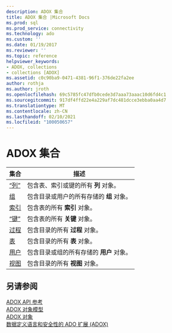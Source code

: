 ```yaml
---
description: ADOX 集合
title: ADOX 集合 |Microsoft Docs
ms.prod: sql
ms.prod_service: connectivity
ms.technology: ado
ms.custom: ''
ms.date: 01/19/2017
ms.reviewer: ''
ms.topic: reference
helpviewer_keywords:
- ADOX, collections
- collections [ADOX]
ms.assetid: c0c90ba9-0471-4381-96f1-376de22fa2ee
author: rothja
ms.author: jroth
ms.openlocfilehash: 69c5785fc47dfb0cede3d7aaa73aaac10d6fd4c1
ms.sourcegitcommit: 917df4ffd22e4a229af7dc481dcce3ebba0aa4d7
ms.translationtype: MT
ms.contentlocale: zh-CN
ms.lasthandoff: 02/10/2021
ms.locfileid: "100050657"
---
```

# <a name="adox-collections"></a>ADOX 集合

|集合|描述|  
|-|-|  
|[“列”](./columns-collection-adox.md)|包含表、索引或键的所有 **列** 对象。|  
|[组](./groups-collection-adox.md)|包含目录或用户的所有存储的 **组** 对象。|  
|[索引](./indexes-collection-adox.md)|包含表的所有 **索引** 对象。|  
|[“键”](./keys-collection-adox.md)|包含表的所有 **关键** 对象。|  
|[过程](./procedures-collection-adox.md)|包含目录的所有 **过程** 对象。|  
|[表](./tables-collection-adox.md)|包含目录的所有 **表** 对象。|  
|[用户](./users-collection-adox.md)|包含目录或组的所有存储的 **用户** 对象。|  
|[视图](./views-collection-adox.md)|包含目录的所有 **视图** 对象。|  
  
## <a name="see-also"></a>另请参阅  
 [ADOX API 参考](./adox-object-model.md)   
 [ADOX 对象模型](./adox-object-model.md)   
 [ADOX 对象](./adox-objects.md)   
 [数据定义语言和安全性的 ADO 扩展 (ADOX)](../../guide/extensions/ado-extensions-for-data-definition-language-and-security-adox.md)